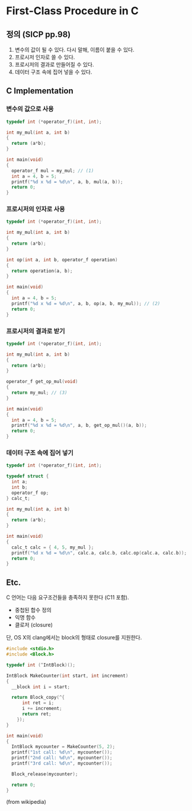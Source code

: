 # First-Class Procedure in C

## 정의 (SICP pp.98)

1. 변수의 값이 될 수 있다. 다시 말해, 이름이 붙을 수 있다.
2. 프로시저 인자로 쓸 수 있다.
3. 프로시저의 결과로 만들어질 수 있다.
4. 데이터 구조 속에 집어 넣을 수 있다.

## C Implementation

### 변수의 값으로 사용

```c
typedef int (*operator_f)(int, int);

int my_mul(int a, int b)
{
  return (a*b);
}

int main(void)
{
  operator_f mul = my_mul; // (1)
  int a = 4, b = 5;
  printf("%d x %d = %d\n", a, b, mul(a, b));
  return 0;
}
```

### 프로시저의 인자로 사용

```c
typedef int (*operator_f)(int, int);

int my_mul(int a, int b)
{
  return (a*b);
}

int op(int a, int b, operator_f operation)
{
  return operation(a, b);
}

int main(void)
{
  int a = 4, b = 5;
  printf("%d x %d = %d\n", a, b, op(a, b, my_mul)); // (2)
  return 0;
}
```

### 프로시저의 결과로 받기

```c
typedef int (*operator_f)(int, int);

int my_mul(int a, int b)
{
  return (a*b);
}

operator_f get_op_mul(void)
{
  return my_mul; // (3)
}

int main(void)
{
  int a = 4, b = 5;
  printf("%d x %d = %d\n", a, b, get_op_mul()(a, b));
  return 0;
}
```

### 데이터 구조 속에 집어 넣기

```c
typedef int (*operator_f)(int, int);

typedef struct {
  int a;
  int b;
  operator_f op;
} calc_t;

int my_mul(int a, int b)
{
  return (a*b);
}

int main(void)
{
  calc_t calc = { 4, 5, my_mul };
  printf("%d x %d = %d\n", calc.a, calc.b, calc.op(calc.a, calc.b));
  return 0;
}
```

## Etc.

C 언어는 다음 요구조건들을 충족하지 못한다 (C11 포함).

- 중첩된 합수 정의
- 익명 함수
- 클로저 (closure)

단, OS X의 clang에서는 block의 형태로 closure를 지원한다.

```c
#include <stdio.h>
#include <Block.h>

typedef int (^IntBlock)();

IntBlock MakeCounter(int start, int increment)
{
  __block int i = start;

  return Block_copy(^{
      int ret = i;
      i += increment;
      return ret;
    });
}

int main(void)
{
  IntBlock mycounter = MakeCounter(5, 2);
  printf("1st call: %d\n", mycounter());
  printf("2nd call: %d\n", mycounter());
  printf("3rd call: %d\n", mycounter());

  Block_release(mycounter);

  return 0;
}
```
(from wikipedia)